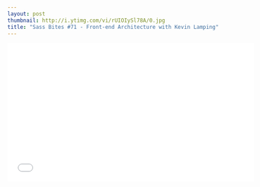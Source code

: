 ```yaml
---
layout: post
thumbnail: http://i.ytimg.com/vi/rUIOIySl78A/0.jpg 
title: "Sass Bites #71 - Front-end Architecture with Kevin Lamping"
---
```


<iframe width='560' height='315' src='//www.youtube.com/embed/rUIOIySl78A' frameborder='0' allowfullscreen></iframe>